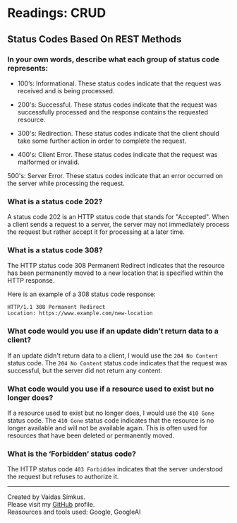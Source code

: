 # Readings: CRUD

## Status Codes Based On REST Methods

### In your own words, describe what each group of status code represents:

* 100’s: Informational. These status codes indicate that the request was received and is being processed.

* 200's: Successful. These status codes indicate that the request was successfully processed and the response contains the requested resource.

* 300's: Redirection. These status codes indicate that the client should take some further action in order to complete the request.

* 400's: Client Error. These status codes indicate that the request was malformed or invalid.

500's: Server Error. These status codes indicate that an error occurred on the server while processing the request.

### What is a status code 202?

A status code 202 is an HTTP status code that stands for "Accepted". When a client sends a request to a server, the server may not immediately process the request but rather accept it for processing at a later time. 

### What is a status code 308?

The HTTP status code 308 Permanent Redirect indicates that the resource has been permanently moved to a new location that is specified within the HTTP response.

Here is an example of a 308 status code response:

```
HTTP/1.1 308 Permanent Redirect
Location: https://www.example.com/new-location
```

### What code would you use if an update didn’t return data to a client?

If an update didn't return data to a client, I would use the `204 No Content` status code. The `204 No Content` status code indicates that the request was successful, but the server did not return any content.

### What code would you use if a resource used to exist but no longer does?

If a resource used to exist but no longer does, I would use the `410 Gone` status code. The `410 Gone` status code indicates that the resource is no longer available and will not be available again. This is often used for resources that have been deleted or permanently moved.

### What is the ‘Forbidden’ status code?

The HTTP status code `403 Forbidden` indicates that the server understood the request but refuses to authorize it.

***

Created by Vaidas Simkus.  
Please visit my [GitHub](https://github.com/MisterVaidas) profile.  
Reasources and tools used: Google, GoogleAI